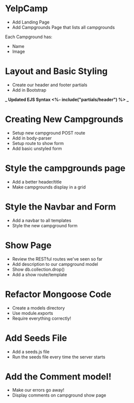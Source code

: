 # YelpCamp

- Add Landing Page
- Add Campgrounds Page that lists all campgrounds

Each Campground has:

- Name
- Image

# Layout and Basic Styling

- Create our header and footer partials
- Add in Bootstrap

**_ Updated EJS Syntax <%- include("partials/header") %> _**

# Creating New Campgrounds

- Setup new campground POST route
- Add in body-parser
- Setup route to show form
- Add basic unstyled form

# Style the campgrounds page

- Add a better header/title
- Make campgrounds display in a grid

# Style the Navbar and Form

- Add a navbar to all templates
- Style the new campground form

# Show Page

- Review the RESTful routes we've seen so far
- Add description to our campground model
- Show db.collection.drop()
- Add a show route/template

# Refactor Mongoose Code

- Create a models directory
- Use module.exports
- Require everything correctly!

# Add Seeds File

- Add a seeds.js file
- Run the seeds file every time the server starts

# Add the Comment model!

- Make our errors go away!
- Display comments on campground show page
